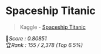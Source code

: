 # Spaceship Titanic
> Kaggle - [Spaceship Titanic](https://www.kaggle.com/competitions/spaceship-titanic)

💯*Score : 0.80851* <br>
🏆*Rank : 155 / 2,378 (Top 6.5%)*
